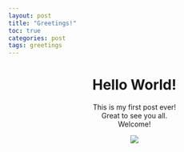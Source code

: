 ```yaml
--- 
layout: post
title: "Greetings!"
toc: true
categories: post
tags: greetings
---
```

# <center>Hello World!</center> 
  
<center>This is my first post ever!</center>


<center>Great to see you all.</center> 


<center>Welcome!</center> 


<p align="center"><img src="https://github.com/user-attachments/assets/e3406f03-8db4-4fda-bd2d-351d76686472"></p>
